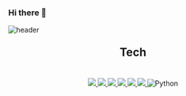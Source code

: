 ### Hi there 👋
![header](https://capsule-render.vercel.app/api?type=waving&color=auto&height=300&section=header&text=P.SangHyun%20&fontSize=50&animation=fadeIn&fontAlignY=38)
<p align='center' style="font-size:160%;"><b> Tech </b></p>

<p align='center'>
   <br>
    <a href=#ERP>
    <img src="https://img.shields.io/badge/C%20-%23F7DF1E.svg?&style=for-the-badge&&logoColor=white"/>
  </a>
  <a href=#MovieFinder>
    <img src="https://img.shields.io/badge/CSharp%20-%234FC08D.svg?&style=for-the-badge&&logoColor=white"/>
  </a>
   <a href=#WinformBasic>
    <img src="https://img.shields.io/badge/C++%20-%23F7DF1E.svg?&style=for-the-badge&&logoColor=white"/>
  </a>
  <a href=#WPF1>
    <img src="https://img.shields.io/badge/HTML%20-%234FC08D.svg?&style=for-the-badge&&logoColor=white"/>
  </a>
   <a href=#WPF1>
    <img src="https://img.shields.io/badge/MYSQL%20-%234FC08D.svg?&style=for-the-badge&&logoColor=white"/>
  </a>
   <a href=#WPF1>
    <img src="https://img.shields.io/badge/RasberryPi%20-%234FC08D.svg?&style=for-the-badge&&logoColor=white"/>
  </a>
   <img alt="Python" src ="https://img.shields.io/badge/Python-3776AB.svg?&style=for-the-badge&logo=Python&logoColor=white"/>
</p>
<br>
<br>
